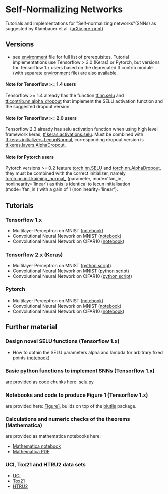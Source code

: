# Self-Normalizing Networks
Tutorials and implementations for "Self-normalizing networks"(SNNs) as suggested by Klambauer et al. ([arXiv pre-print](https://arxiv.org/pdf/1706.02515.pdf)). 

## Versions
- see [environment](environment.yml) file for full list of prerequisites. Tutorial implementations use Tensorflow > 3.0 (Keras) or Pytorch, but versions for Tensorflow 1.x 
  users based on the deprecated tf.contrib module (with separate [environment](TF_1_x/environment.yml) file) are also available.

#### Note for Tensorflow >= 1.4 users
Tensorflow >= 1.4 already has the function [tf.nn.selu](https://www.tensorflow.org/versions/r1.15/api_docs/python/tf/nn/selu) and [tf.contrib.nn.alpha_dropout](https://www.tensorflow.org/versions/r1.15/api_docs/python/tf/contrib/nn/alpha_dropout) that implement the SELU activation function and the suggested dropout version. 
#### Note for Tensorflow >= 2.0 users
Tensorflow 2.3 already has selu activation function when using high level framework keras, [tf.keras.activations.selu](https://www.tensorflow.org/api_docs/python/tf/keras/activations/selu). 
Must be combined with [tf.keras.initializers.LecunNormal](https://www.tensorflow.org/api_docs/python/tf/keras/initializers/LecunNormal), corresponding dropout version is [tf.keras.layers.AlphaDropout](https://www.tensorflow.org/api_docs/python/tf/keras/layers/AlphaDropout).
#### Note for Pytorch users
Pytorch versions >= 0.2 feature [torch.nn.SELU](https://pytorch.org/docs/stable/generated/torch.nn.SELU.html#torch.nn.SELU) and [torch.nn.AlphaDropout](https://pytorch.org/docs/stable/generated/torch.nn.AlphaDropout.html#torch.nn.AlphaDropout), they must be combined with the correct initializer, namely [torch.nn.init.kaiming_normal_](https://pytorch.org/docs/stable/nn.init.html#torch.nn.init.kaiming_normal_) (parameter, mode='fan_in', nonlinearity='linear') 
as this is identical to lecun initialisation (mode='fan_in') with a gain of 1 (nonlinearity='linear'). 


## Tutorials

### Tensorflow 1.x 
- Multilayer Perceptron on MNIST ([notebook](TF_1_x/SelfNormalizingNetworks_MLP_MNIST.ipynb))
- Convolutional Neural Network on MNIST ([notebook](TF_1_x/SelfNormalizingNetworks_CNN_MNIST.ipynb))
- Convolutional Neural Network on CIFAR10 ([notebook](TF_1_x/SelfNormalizingNetworks_CNN_CIFAR10.ipynb))

### Tensorflow 2.x (Keras)
- Multilayer Perceptron on MNIST ([python script](TF_2_x/MNIST-MLP-SELU.py))
- Convolutional Neural Network on MNIST ([python script](TF_2_x/MNIST-Conv-SELU.py))
- Convolutional Neural Network on CIFAR10 ([python script](TF_2_x/CIFAR10-Conv-SELU.py))

### Pytorch

- Multilayer Perceptron on MNIST ([notebook](Pytorch/SelfNormalizingNetworks_MLP_MNIST.ipynb))
- Convolutional Neural Network on MNIST ([notebook](Pytorch/SelfNormalizingNetworks_CNN_MNIST.ipynb))
- Convolutional Neural Network on CIFAR10 ([notebook](Pytorch/SelfNormalizingNetworks_CNN_CIFAR10.ipynb))

## Further material

### Design novel SELU functions (Tensorflow 1.x)
- How to obtain the SELU parameters alpha and lambda for arbitrary fixed points ([notebook](TF_1_x/getSELUparameters.ipynb))

### Basic python functions to implement SNNs (Tensorflow 1.x)
are provided as code chunks here: [selu.py](TF_1_x/selu.py)

### Notebooks and code to produce Figure 1 (Tensorflow 1.x)
are provided here: [Figure1](figure1/), builds on top of the [biutils](https://github.com/untom/biutils) package.

### Calculations and numeric checks of the theorems (Mathematica)
are provided as mathematica notebooks here:

- [Mathematica notebook](Calculations/SELU_calculations.nb)
- [Mathematica PDF](Calculations/SELU_calculations.pdf)

### UCI, Tox21 and HTRU2 data sets

- [UCI](http://persoal.citius.usc.es/manuel.fernandez.delgado/papers/jmlr/data.tar.gz)
- [Tox21](http://bioinf.jku.at/research/DeepTox/tox21.zip)
- [HTRU2](https://archive.ics.uci.edu/ml/machine-learning-databases/00372/HTRU2.zip)
